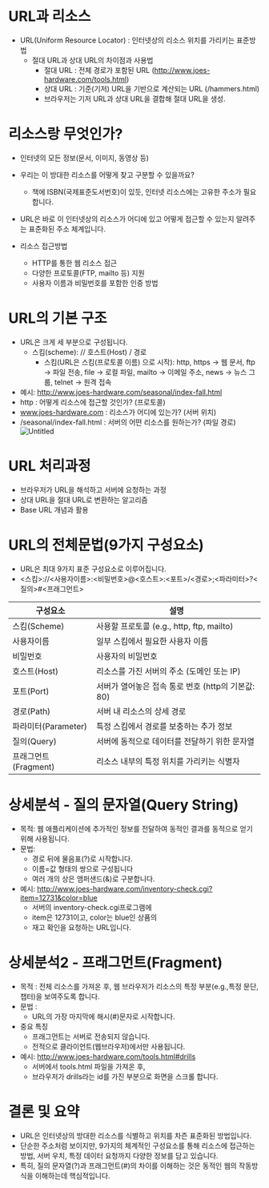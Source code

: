 # URL과 리소스

- URL(Uniform Resource Locator) : 인터넷상의 리소스 위치를 가리키는 표준방법
  - 절대 URL과 상대 URL의 차이점과 사용법
    - 절대 URL : 전체 경로가 포함된 URL (http://www.joes-hardware.com/tools.html)
    - 상대 URL : 기준(기저) URL을 기반으로 계산되는 URL (/hammers.html)
    - 브라우저는 기저 URL과 상대 URL을 결합해 절대 URL을 생성.

# 리소스랑 무엇인가?

- 인터넷의 모든 정보(문서, 이미지, 동영상 등)
- 우리는 이 방대한 리소스를 어떻게 찾고 구분할 수 있을까요?
  - 책에 ISBN(국제표준도서번호)이 있듯, 인터넷 리소스에는 고유한 주소가 필요합니다.
- URL은 바로 이 인터넷상의 리소스가 어디에 있고 어떻게 접근할 수 있는지 알려주는 표준화된 주소 체계입니다.

- 리소스 접근방법
  - HTTP를 통한 웹 리소스 접근
  - 다양한 프로토콜(FTP, mailto 등) 지원
  - 사용자 이름과 비밀번호를 포함한 인증 방법

# URL의 기본 구조

- URL은 크게 세 부분으로 구성됩니다.
  - 스킴(scheme): // 호스트(Host) / 경로
    - 스킴(URL은 스킴(프로토콜 이름) 으로 시작): http, https → 웹 문서, ftp → 파일 전송, file → 로컬 파일, mailto → 이메일 주소, news → 뉴스 그룹, telnet → 원격 접속
- 예시: http://www.joes-hardware.com/seasonal/index-fall.html
- http : 어떻게 리소스에 접근할 것인가? (프로토콜)
- www.joes-hardware.com : 리소스가 어디에 있는가? (서버 위치)
- /seasonal/index-fall.html : 서버의 어떤 리소스를 원하는가? (파일 경로)
  ![Untitled](client.png)

# URL 처리과정

- 브라우저가 URL을 해석하고 서버에 요청하는 과정
- 상대 URL을 절대 URL로 변환하는 알고리즘
- Base URL 개념과 활용

# URL의 전체문법(9가지 구성요소)

- URL은 최대 9가지 표준 구성요소로 이루어집니다.
- <스킴>://<사용자이름>:<비밀번호>@<호스트>:<포트>/<경로>;<파라미터>?<질의>#<프래그먼트>

| 구성요소             | 설명                                               |
| -------------------- | -------------------------------------------------- |
| 스킴(Scheme)         | 사용할 프로토콜 (e.g., http, ftp, mailto)          |
| 사용자이름           | 일부 스킴에서 필요한 사용자 이름                   |
| 비밀번호             | 사용자의 비밀번호                                  |
| 호스트(Host)         | 리소스를 가진 서버의 주소 (도메인 또는 IP)         |
| 포트(Port)           | 서버가 열어놓은 접속 통로 번호 (http의 기본값: 80) |
| 경로(Path)           | 서버 내 리소스의 상세 경로                         |
| 파라미터(Parameter)  | 특정 스킴에서 경로를 보충하는 추가 정보            |
| 질의(Query)          | 서버에 동적으로 데이터를 전달하기 위한 문자열      |
| 프래그먼트(Fragment) | 리소스 내부의 특정 위치를 가리키는 식별자          |

# 상세분석 - 질의 문자열(Query String)

- 목적: 웹 애플리케이션에 추가적인 정보를 전달하여 동적인 결과를 동적으로 얻기 위해 사용됩니다.
- 문법:
  - 경로 뒤에 물음표(?)로 시작합니다.
  - 이름=값 형태의 쌍으로 구성됩니다
  - 여러 개의 상은 앰퍼샌드(&)로 구분합니다.
- 예시: http://www.joes-hardware.com/inventory-check.cgi?item=12731&color=blue
  - 서버의 inventory-check.cgi프로그램에
  - item은 12731이고, color는 blue인 상품의
  - 재고 확인을 요청하는 URL입니다.

# 상세분석2 - 프래그먼트(Fragment)

- 목적 : 전체 리소스를 가져온 후, 웹 브라우저가 리소스의 특정 부분(e.g.,특정 문단, 챕터)을 보여주도록 합니다.
- 문법 :
  - URL의 가장 마지막에 해시(#)문자로 시작합니다.
- 중요 특징
  - 프래그먼트는 서버로 전송되지 않습니다.
  - 전적으로 클라이언트(웹브라우저)에서만 사용됩니다.
- 예시: http://www.joes-hardware.com/tools.html#drills
  - 서버에서 tools.html 파일을 가져온 후,
  - 브라우저가 drills라는 id를 가진 부분으로 화면을 스크롤 합니다.

# 결론 및 요약

- URL은 인터넷상의 방대한 리소스를 식별하고 위치를 차즌 표준화된 방법입니다.
- 단순한 주소처럼 보이지만, 9가지의 체계적인 구성요소를 통해 리소스에 접근하는 방법, 서버 우치, 특정 데이터 요청까지 다양한 정보를 담고 있습니다.
- 특히, 질의 문자열(?)과 프래그먼트(#)의 차이를 이해하는 것은 동적인 웹의 작동방식을 이해하는데 핵심적입니다.
